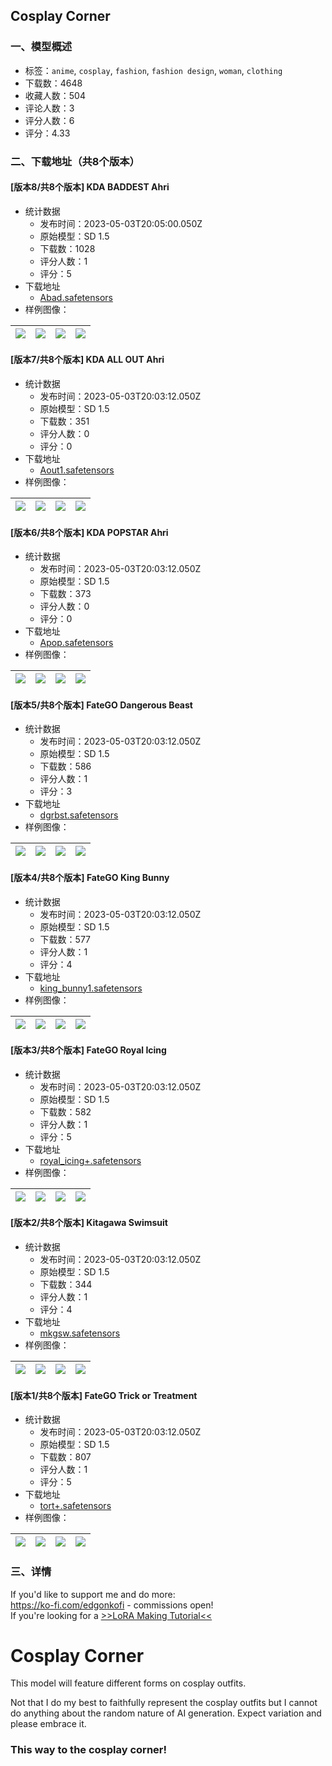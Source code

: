 ## Cosplay Corner
### 一、模型概述

- 标签：`anime`, `cosplay`, `fashion`, `fashion design`, `woman`, `clothing`
- 下载数：4648
- 收藏人数：504
- 评论人数：3
- 评分人数：6
- 评分：4.33

### 二、下载地址（共8个版本）

#### [版本8/共8个版本] KDA BADDEST Ahri

- 统计数据
  - 发布时间：2023-05-03T20:05:00.050Z
  - 原始模型：SD 1.5
  - 下载数：1028
  - 评分人数：1
  - 评分：5
- 下载地址
  - [Abad.safetensors](https://civitai.com/api/download/models/61639)
- 样例图像：

| <img src="https://image.civitai.com/xG1nkqKTMzGDvpLrqFT7WA/2a8227da-3307-4b7e-9825-97693b7cb5bc/width=450/676572.jpeg" /> | <img src="https://image.civitai.com/xG1nkqKTMzGDvpLrqFT7WA/c138bb43-5670-41f8-9021-f27b391c92b9/width=450/676574.jpeg" /> | <img src="https://image.civitai.com/xG1nkqKTMzGDvpLrqFT7WA/ae861f5d-c793-4f2e-92a4-eb189269a89a/width=450/676573.jpeg" /> | <img src="https://image.civitai.com/xG1nkqKTMzGDvpLrqFT7WA/abc4f623-cdb4-434c-8580-1f24c1a97c46/width=450/676571.jpeg" /> |
| ---- | ---- | ---- | ---- |

#### [版本7/共8个版本] KDA ALL OUT Ahri

- 统计数据
  - 发布时间：2023-05-03T20:03:12.050Z
  - 原始模型：SD 1.5
  - 下载数：351
  - 评分人数：0
  - 评分：0
- 下载地址
  - [Aout1.safetensors](https://civitai.com/api/download/models/61588)
- 样例图像：

| <img src="https://image.civitai.com/xG1nkqKTMzGDvpLrqFT7WA/1765ad67-f6cc-4156-8dc5-38f27a13903f/width=450/675845.jpeg" /> | <img src="https://image.civitai.com/xG1nkqKTMzGDvpLrqFT7WA/89706e83-ee35-4618-bf6e-7b0593731001/width=450/675850.jpeg" /> | <img src="https://image.civitai.com/xG1nkqKTMzGDvpLrqFT7WA/4621565d-445e-4d26-b731-f97ed187d569/width=450/675841.jpeg" /> | <img src="https://image.civitai.com/xG1nkqKTMzGDvpLrqFT7WA/eefe8437-24ec-46af-8f75-a44c3a50ab41/width=450/675836.jpeg" /> |
| ---- | ---- | ---- | ---- |

#### [版本6/共8个版本] KDA POPSTAR Ahri

- 统计数据
  - 发布时间：2023-05-03T20:03:12.050Z
  - 原始模型：SD 1.5
  - 下载数：373
  - 评分人数：0
  - 评分：0
- 下载地址
  - [Apop.safetensors](https://civitai.com/api/download/models/61515)
- 样例图像：

| <img src="https://image.civitai.com/xG1nkqKTMzGDvpLrqFT7WA/8cdedce1-b5f2-4f2f-82c8-717881889313/width=450/674816.jpeg" /> | <img src="https://image.civitai.com/xG1nkqKTMzGDvpLrqFT7WA/ecedb3e2-4686-4ad5-b365-8c3d14cadf3b/width=450/674822.jpeg" /> | <img src="https://image.civitai.com/xG1nkqKTMzGDvpLrqFT7WA/79f613f0-a5f8-4825-8a44-c94634f582b3/width=450/674821.jpeg" /> | <img src="https://image.civitai.com/xG1nkqKTMzGDvpLrqFT7WA/4919e33d-352d-4ebb-916f-4c10ba48c809/width=450/674825.jpeg" /> |
| ---- | ---- | ---- | ---- |

#### [版本5/共8个版本] FateGO Dangerous Beast

- 统计数据
  - 发布时间：2023-05-03T20:03:12.050Z
  - 原始模型：SD 1.5
  - 下载数：586
  - 评分人数：1
  - 评分：3
- 下载地址
  - [dgrbst.safetensors](https://civitai.com/api/download/models/59200)
- 样例图像：

| <img src="https://image.civitai.com/xG1nkqKTMzGDvpLrqFT7WA/a0a67525-cfcf-4c5f-8bd7-723a13513b00/width=450/645485.jpeg" /> | <img src="https://image.civitai.com/xG1nkqKTMzGDvpLrqFT7WA/5c702c3a-6bac-42ec-7287-5c0e5a9dc700/width=450/645508.jpeg" /> | <img src="https://image.civitai.com/xG1nkqKTMzGDvpLrqFT7WA/3c32425f-3df6-48c9-389e-b7786ea11400/width=450/645484.jpeg" /> | <img src="https://image.civitai.com/xG1nkqKTMzGDvpLrqFT7WA/b969e6fa-401b-4ae1-b35c-2016d1df4000/width=450/645491.jpeg" /> |
| ---- | ---- | ---- | ---- |

#### [版本4/共8个版本] FateGO King Bunny

- 统计数据
  - 发布时间：2023-05-03T20:03:12.050Z
  - 原始模型：SD 1.5
  - 下载数：577
  - 评分人数：1
  - 评分：4
- 下载地址
  - [king_bunny1.safetensors](https://civitai.com/api/download/models/59070)
- 样例图像：

| <img src="https://image.civitai.com/xG1nkqKTMzGDvpLrqFT7WA/71e5efc5-762e-4fb2-77a3-2d1a9f277c00/width=450/644031.jpeg" /> | <img src="https://image.civitai.com/xG1nkqKTMzGDvpLrqFT7WA/cf6cd077-74ff-4ff0-9657-b880bf016000/width=450/644030.jpeg" /> | <img src="https://image.civitai.com/xG1nkqKTMzGDvpLrqFT7WA/2ce84f29-c99e-430d-d029-9190c3de9900/width=450/644025.jpeg" /> | <img src="https://image.civitai.com/xG1nkqKTMzGDvpLrqFT7WA/599729c5-9683-4ed7-dc0a-0f2b2dd4ac00/width=450/644022.jpeg" /> |
| ---- | ---- | ---- | ---- |

#### [版本3/共8个版本] FateGO Royal Icing

- 统计数据
  - 发布时间：2023-05-03T20:03:12.050Z
  - 原始模型：SD 1.5
  - 下载数：582
  - 评分人数：1
  - 评分：5
- 下载地址
  - [royal_icing+.safetensors](https://civitai.com/api/download/models/58848)
- 样例图像：

| <img src="https://image.civitai.com/xG1nkqKTMzGDvpLrqFT7WA/68e65695-27c3-4985-3611-54b5eddbf300/width=450/641603.jpeg" /> | <img src="https://image.civitai.com/xG1nkqKTMzGDvpLrqFT7WA/b87a0122-f3c5-43e7-e339-b24528492600/width=450/641607.jpeg" /> | <img src="https://image.civitai.com/xG1nkqKTMzGDvpLrqFT7WA/3b131b8b-7111-4689-d8ee-6548420d2800/width=450/641587.jpeg" /> | <img src="https://image.civitai.com/xG1nkqKTMzGDvpLrqFT7WA/211b3e61-5dec-4468-61d6-9ee4cdb5e500/width=450/641586.jpeg" /> |
| ---- | ---- | ---- | ---- |

#### [版本2/共8个版本] Kitagawa Swimsuit

- 统计数据
  - 发布时间：2023-05-03T20:03:12.050Z
  - 原始模型：SD 1.5
  - 下载数：344
  - 评分人数：1
  - 评分：4
- 下载地址
  - [mkgsw.safetensors](https://civitai.com/api/download/models/60869)
- 样例图像：

| <img src="https://image.civitai.com/xG1nkqKTMzGDvpLrqFT7WA/e91c4f7d-38df-49b6-ad0b-1610c72e715f/width=450/666731.jpeg" /> | <img src="https://image.civitai.com/xG1nkqKTMzGDvpLrqFT7WA/9ad94a38-fcbd-44b1-a68c-f5220050f583/width=450/666729.jpeg" /> | <img src="https://image.civitai.com/xG1nkqKTMzGDvpLrqFT7WA/4420d7e5-8daf-4d5d-a2e7-00991b36de90/width=450/666732.jpeg" /> | <img src="https://image.civitai.com/xG1nkqKTMzGDvpLrqFT7WA/a4adef33-3708-40be-998d-3fbdb8c4067f/width=450/666733.jpeg" /> |
| ---- | ---- | ---- | ---- |

#### [版本1/共8个版本] FateGO Trick or Treatment

- 统计数据
  - 发布时间：2023-05-03T20:03:12.050Z
  - 原始模型：SD 1.5
  - 下载数：807
  - 评分人数：1
  - 评分：5
- 下载地址
  - [tort+.safetensors](https://civitai.com/api/download/models/59300)
- 样例图像：

| <img src="https://image.civitai.com/xG1nkqKTMzGDvpLrqFT7WA/7e8edac0-89d5-48a8-3375-4758bd3f4b00/width=450/647046.jpeg" /> | <img src="https://image.civitai.com/xG1nkqKTMzGDvpLrqFT7WA/ebf55b57-afc9-4cb3-dc38-cd0f61430a00/width=450/647045.jpeg" /> | <img src="https://image.civitai.com/xG1nkqKTMzGDvpLrqFT7WA/33d10070-c913-4ec7-4c67-aa787bfdc200/width=450/647044.jpeg" /> | <img src="https://image.civitai.com/xG1nkqKTMzGDvpLrqFT7WA/8b591482-734e-4889-e6e2-9d477fe89e00/width=450/647049.jpeg" /> |
| ---- | ---- | ---- | ---- |


### 三、详情
<p>If you'd like to support me and do more:<br /><a target="_blank" rel="ugc" href="https://ko-fi.com/edgonkofi">https://ko-fi.com/edgonkofi</a> - commissions open!<br />If you're looking for a <a target="_blank" rel="ugc" href="https://ko-fi.com/post/LoRA-Making-Tutorial-R6R3JEC2M">&gt;&gt;LoRA Making Tutorial&lt;&lt;</a></p><h1>Cosplay Corner</h1><p>This model will feature different forms on cosplay outfits.</p><p>Not that I do my best to faithfully represent the cosplay outfits but I cannot do anything about the random nature of AI generation. Expect variation and please embrace it.</p><h3>This way to the cosplay corner!</h3>